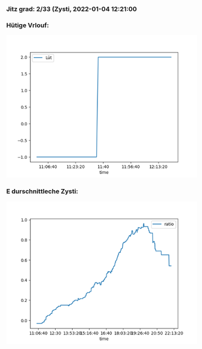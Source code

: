 ### Jitz grad: 2/33 (Zysti, 2022-01-04 12:21:00

### Hütige Vrlouf:
![Graph](Today.png)

### E durschnittleche Zysti:
![Graph](Zysti.png)